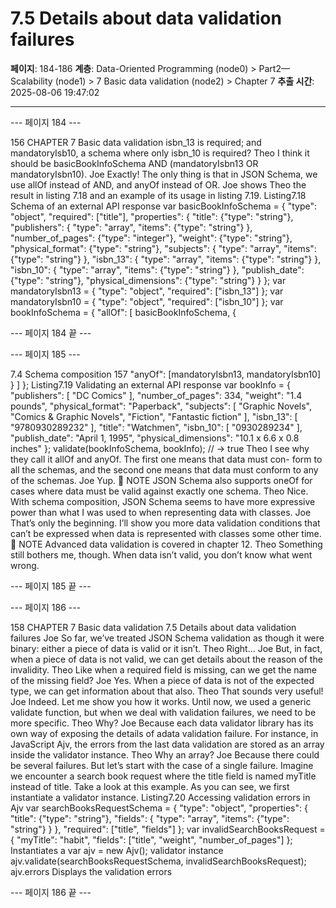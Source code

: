 # 7.5 Details about data validation failures

**페이지**: 184-186
**계층**: Data-Oriented Programming (node0) > Part2—Scalability (node1) > 7 Basic data validation (node2) > Chapter 7
**추출 시간**: 2025-08-06 19:47:02

---


--- 페이지 184 ---

156 CHAPTER 7 Basic data validation
isbn_13 is required; and mandatoryIsb10, a schema where only isbn_10 is
required?
Theo I think it should be basicBookInfoSchema AND (mandatoryIsbn13 OR
mandatoryIsbn10).
Joe Exactly! The only thing is that in JSON Schema, we use allOf instead of AND,
and anyOf instead of OR.
Joe shows Theo the result in listing 7.18 and an example of its usage in listing 7.19.
Listing7.18 Schema of an external API response
var basicBookInfoSchema = {
"type": "object",
"required": ["title"],
"properties": {
"title": {"type": "string"},
"publishers": {
"type": "array",
"items": {"type": "string"}
},
"number_of_pages": {"type": "integer"},
"weight": {"type": "string"},
"physical_format": {"type": "string"},
"subjects": {
"type": "array",
"items": {"type": "string"}
},
"isbn_13": {
"type": "array",
"items": {"type": "string"}
},
"isbn_10": {
"type": "array",
"items": {"type": "string"}
},
"publish_date": {"type": "string"},
"physical_dimensions": {"type": "string"}
}
};
var mandatoryIsbn13 = {
"type": "object",
"required": ["isbn_13"]
};
var mandatoryIsbn10 = {
"type": "object",
"required": ["isbn_10"]
};
var bookInfoSchema = {
"allOf": [
basicBookInfoSchema,
{

--- 페이지 184 끝 ---


--- 페이지 185 ---

7.4 Schema composition 157
"anyOf": [mandatoryIsbn13, mandatoryIsbn10]
}
]
};
Listing7.19 Validating an external API response
var bookInfo = {
"publishers": [
"DC Comics"
],
"number_of_pages": 334,
"weight": "1.4 pounds",
"physical_format": "Paperback",
"subjects": [
"Graphic Novels",
"Comics & Graphic Novels",
"Fiction",
"Fantastic fiction"
],
"isbn_13": [
"9780930289232"
],
"title": "Watchmen",
"isbn_10": [
"0930289234"
],
"publish_date": "April 1, 1995",
"physical_dimensions": "10.1 x 6.6 x 0.8 inches"
};
validate(bookInfoSchema, bookInfo);
// → true
Theo I see why they call it allOf and anyOf. The first one means that data must con-
form to all the schemas, and the second one means that data must conform to
any of the schemas.
Joe Yup.
 NOTE JSON Schema also supports oneOf for cases where data must be valid against
exactly one schema.
Theo Nice. With schema composition, JSON Schema seems to have more expressive
power than what I was used to when representing data with classes.
Joe That’s only the beginning. I’ll show you more data validation conditions that
can’t be expressed when data is represented with classes some other time.
 NOTE Advanced data validation is covered in chapter 12.
Theo Something still bothers me, though. When data isn’t valid, you don’t know what
went wrong.

--- 페이지 185 끝 ---


--- 페이지 186 ---

158 CHAPTER 7 Basic data validation
7.5 Details about data validation failures
Joe So far, we’ve treated JSON Schema validation as though it were binary: either a
piece of data is valid or it isn’t.
Theo Right...
Joe But, in fact, when a piece of data is not valid, we can get details about the
reason of the invalidity.
Theo Like when a required field is missing, can we get the name of the missing field?
Joe Yes. When a piece of data is not of the expected type, we can get information
about that also.
Theo That sounds very useful!
Joe Indeed. Let me show you how it works. Until now, we used a generic validate
function, but when we deal with validation failures, we need to be more specific.
Theo Why?
Joe Because each data validator library has its own way of exposing the details of
adata validation failure. For instance, in JavaScript Ajv, the errors from the
last data validation are stored as an array inside the validator instance.
Theo Why an array?
Joe Because there could be several failures. But let’s start with the case of a single
failure. Imagine we encounter a search book request where the title field is
named myTitle instead of title. Take a look at this example. As you can see,
we first instantiate a validator instance.
Listing7.20 Accessing validation errors in Ajv
var searchBooksRequestSchema = {
"type": "object",
"properties": {
"title": {"type": "string"},
"fields": {
"type": "array",
"items": {"type": "string"}
}
},
"required": ["title", "fields"]
};
var invalidSearchBooksRequest = {
"myTitle": "habit",
"fields": ["title", "weight", "number_of_pages"]
};
Instantiates a
var ajv = new Ajv(); validator instance
ajv.validate(searchBooksRequestSchema, invalidSearchBooksRequest);
ajv.errors
Displays the
validation errors

--- 페이지 186 끝 ---
